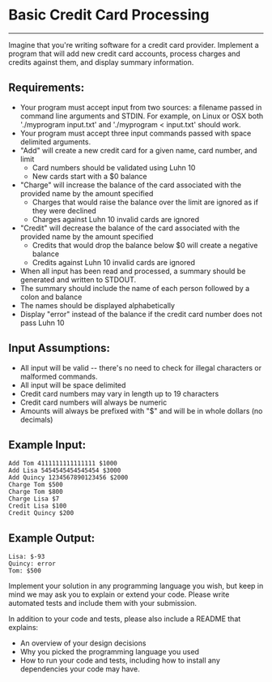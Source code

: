 # Basic Credit Card Processing
-----

Imagine that you're writing software for a credit card provider.  Implement a
program that will add new credit card accounts, process charges and credits
against them, and display summary information.

## Requirements:

- Your program must accept input from two sources: a filename passed in
  command line arguments and STDIN. For example, on Linux or OSX both
  './myprogram input.txt' and './myprogram < input.txt' should work.
- Your program must accept three input commands passed with space delimited
  arguments.
- "Add" will create a new credit card for a given name, card number, and limit
   - Card numbers should be validated using Luhn 10
   - New cards start with a $0 balance
- "Charge" will increase the balance of the card associated with the provided
  name by the amount specified
   - Charges that would raise the balance over the limit are ignored as if they
     were declined
   - Charges against Luhn 10 invalid cards are ignored
- "Credit" will decrease the balance of the card associated with the provided
  name by the amount specified
   - Credits that would drop the balance below $0 will create a negative balance
   - Credits against Luhn 10 invalid cards are ignored
- When all input has been read and processed, a summary should be generated and
  written to STDOUT.
- The summary should include the name of each person followed by a colon and
  balance
- The names should be displayed alphabetically
- Display "error" instead of the balance if the credit card number does not pass
  Luhn 10

## Input Assumptions:

- All input will be valid -- there's no need to check for illegal characters
  or malformed commands.
- All input will be space delimited
- Credit card numbers may vary in length up to 19 characters
- Credit card numbers will always be numeric
- Amounts will always be prefixed with "$" and will be in whole dollars (no
  decimals)

## Example Input:

```
Add Tom 4111111111111111 $1000
Add Lisa 5454545454545454 $3000
Add Quincy 1234567890123456 $2000
Charge Tom $500
Charge Tom $800
Charge Lisa $7
Credit Lisa $100
Credit Quincy $200
```

## Example Output:

```
Lisa: $-93
Quincy: error
Tom: $500
```

Implement your solution in any programming language you wish, but keep in mind
we may ask you to explain or extend your code.  Please write automated tests
and include them with your submission.

In addition to your code and tests, please also include a README that explains:

- An overview of your design decisions
- Why you picked the programming language you used
- How to run your code and tests, including how to install any dependencies
  your code may have.

